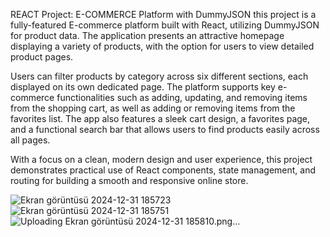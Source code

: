REACT Project: E-COMMERCE Platform with DummyJSON
this project is a fully-featured E-commerce platform built with React, utilizing DummyJSON for product data. The application presents an attractive homepage displaying a variety of products, with the option for users to view detailed product pages.

Users can filter products by category across six different sections, each displayed on its own dedicated page. The platform supports key e-commerce functionalities such as adding, updating, and removing items from the shopping cart, as well as adding or removing items from the favorites list. The app also features a sleek cart design, a favorites page, and a functional search bar that allows users to find products easily across all pages.

With a focus on a clean, modern design and user experience, this project demonstrates practical use of React components, state management, and routing for building a smooth and responsive online store.

![Ekran görüntüsü 2024-12-31 185723](https://github.com/user-attachments/assets/0c59ebf8-12df-4a9e-b9c2-44dc9e2d62aa)
![Ekran görüntüsü 2024-12-31 185751](https://github.com/user-attachments/assets/3886924d-81c0-4ed4-bff7-2ef37b077d42)
![Uploading Ekran görüntüsü 2024-12-31 185810.png…]()
